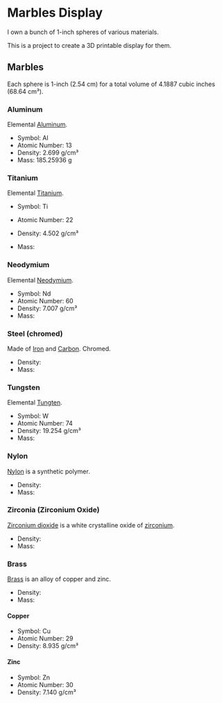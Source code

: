 # Marbles Display

I own a bunch of 1-inch spheres of various materials.

This is a project to create a 3D printable display for them.

## Marbles

Each sphere is 1-inch (2.54 cm) for a total volume of 4.1887 cubic inches (68.64 cm³).

### Aluminum

Elemental [Aluminum](https://en.wikipedia.org/wiki/Aluminium).

- Symbol: Al
- Atomic Number: 13
- Density: 2.699 g/cm³
- Mass: 185.25936 g

### Titanium

Elemental [Titanium](https://en.wikipedia.org/wiki/Titanium).

- Symbol: Ti
- Atomic Number: 22
- Density: 4.502 g/cm³

- Mass:

### Neodymium

Elemental [Neodymium](https://en.wikipedia.org/wiki/Neodymium).

- Symbol: Nd
- Atomic Number: 60
- Density: 7.007 g/cm³
- Mass:

### Steel (chromed)

Made of [Iron](https://en.wikipedia.org/wiki/Iron) and [Carbon](https://en.wikipedia.org/wiki/Carbon). Chromed.

- Density:
- Mass:

### Tungsten

Elemental [Tungten](https://en.wikipedia.org/wiki/Tungsten).

- Symbol: W
- Atomic Number: 74
- Density: 19.254 g/cm³
- Mass:

### Nylon

[Nylon](https://en.wikipedia.org/wiki/Nylon) is a synthetic polymer.

- Density:
- Mass:

### Zirconia (Zirconium Oxide)

[Zirconium dioxide](https://en.wikipedia.org/wiki/Zirconium_dioxide) is a white
crystalline oxide of [zirconium](https://en.wikipedia.org/wiki/Zirconium).

- Density:
- Mass:

### Brass

[Brass](https://en.wikipedia.org/wiki/Brass) is an alloy of copper and zinc.

- Density:
- Mass:

#### Copper

- Symbol: Cu
- Atomic Number: 29
- Density: 8.935 g/cm³

#### Zinc

- Symbol: Zn
- Atomic Number: 30
- Density: 7.140 g/cm³
